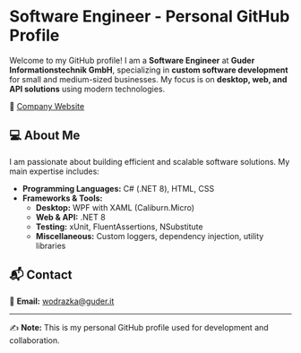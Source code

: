 # Software Engineer - Personal GitHub Profile

Welcome to my GitHub profile! I am a **Software Engineer** at **Guder Informationstechnik GmbH**, specializing in **custom software development** for small and medium-sized businesses. My focus is on **desktop, web, and API solutions** using modern technologies.

🔗 [Company Website](https://www.guder-informationstechnik.de/)

## 💻 About Me
I am passionate about building efficient and scalable software solutions. My main expertise includes:

- **Programming Languages:** C# (.NET 8), HTML, CSS
- **Frameworks & Tools:**
  - **Desktop:** WPF with XAML (Caliburn.Micro)
  - **Web & API:** .NET 8
  - **Testing:** xUnit, FluentAssertions, NSubstitute
  - **Miscellaneous:** Custom loggers, dependency injection, utility libraries

## 📬 Contact
📧 **Email:** [wodrazka@guder.it](mailto:wodrazka@guder.it)  

---
✍️ **Note:** This is my personal GitHub profile used for development and collaboration.
